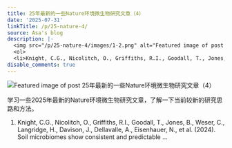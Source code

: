 ```yaml
---
title: 25年最新的一些Nature环境微生物研究文章（4）
date: '2025-07-31'
linkTitle: /p/25-nature-4/
source: Asa's blog
description: |-
  <img src="/p/25-nature-4/images/1-2.png" alt="Featured image of post 25年最新的一些Nature环境微生物研究文章（4）" /><p>学习一些2025年最新的Nature环境微生物研究文章，了解一下当前较新的研究思路和方法。</p>
  <ol>
  <li>Knight, C.G., Nicolitch, O., Griffiths, R.I., Goodall, T., Jones, B., Weser, C., Langridge, H., Davison, J., Dellavalle, A., Eisenhauer, N., et al. (2024). Soil microbiomes show consistent and predictable ...
disable_comments: true
---
```

<img src="/p/25-nature-4/images/1-2.png" alt="Featured image of post 25年最新的一些Nature环境微生物研究文章（4）" /><p>学习一些2025年最新的Nature环境微生物研究文章，了解一下当前较新的研究思路和方法。</p>
<ol>
<li>Knight, C.G., Nicolitch, O., Griffiths, R.I., Goodall, T., Jones, B., Weser, C., Langridge, H., Davison, J., Dellavalle, A., Eisenhauer, N., et al. (2024). Soil microbiomes show consistent and predictable ...